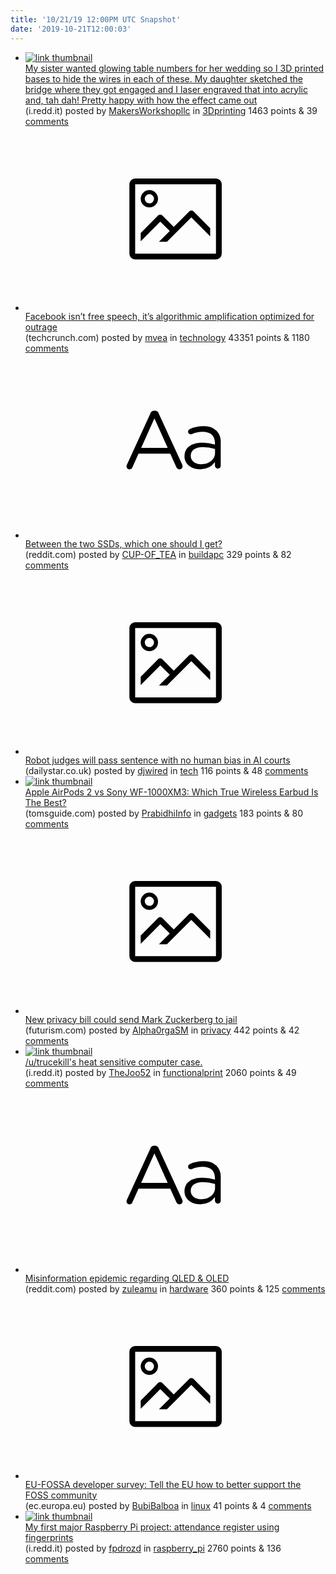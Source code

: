 ```yaml
---
title: '10/21/19 12:00PM UTC Snapshot'
date: '2019-10-21T12:00:03'
---
```

<ul>
<li><a href='https://i.redd.it/m0rtq2544tt31.jpg'><img src='https://b.thumbs.redditmedia.com/KYL0ahEl-R8RkMe2Al2wQvePzbgOOvi9rJJzOKDwE3s.jpg' alt='link thumbnail'></a><div><div class='linkTitle'><a href='https://i.redd.it/m0rtq2544tt31.jpg'>My sister wanted glowing table numbers for her wedding so I 3D printed bases to hide the wires in each of these. My daughter sketched the bridge where they got engaged and I laser engraved that into acrylic and, tah dah! Pretty happy with how the effect came out</a></div>(i.redd.it) posted by <a href='https://www.reddit.com/user/MakersWorkshopllc'>MakersWorkshopllc</a> in <a href='https://www.reddit.com/r/3Dprinting'>3Dprinting</a> 1463 points & 39 <a href='https://www.reddit.com/r/3Dprinting/comments/dku09j/my_sister_wanted_glowing_table_numbers_for_her/'>comments</a></div></li>

<li><a href='https://techcrunch.com/2019/10/20/facebook-isnt-free-speech-its-algorithmic-amplification-optimized-for-outrage/'><svg version='1.1' viewBox='-34 -14 104 64' preserveAspectRatio='xMidYMid meet' xmlns='http://www.w3.org/2000/svg' xmlns:xlink='http://www.w3.org/1999/xlink'>
    <title>link thumbnail</title>
    <path d='M32,4H4A2,2,0,0,0,2,6V30a2,2,0,0,0,2,2H32a2,2,0,0,0,2-2V6A2,2,0,0,0,32,4ZM4,30V6H32V30Z'></path>
    <path d='M8.92,14a3,3,0,1,0-3-3A3,3,0,0,0,8.92,14Zm0-4.6A1.6,1.6,0,1,1,7.33,11,1.6,1.6,0,0,1,8.92,9.41Z'></path>
    <path d='M22.78,15.37l-5.4,5.4-4-4a1,1,0,0,0-1.41,0L5.92,22.9v2.83l6.79-6.79L16,22.18l-3.75,3.75H15l8.45-8.45L30,24V21.18l-5.81-5.81A1,1,0,0,0,22.78,15.37Z'></path>
</svg></a><div><div class='linkTitle'><a href='https://techcrunch.com/2019/10/20/facebook-isnt-free-speech-its-algorithmic-amplification-optimized-for-outrage/'>Facebook isn’t free speech, it’s algorithmic amplification optimized for outrage</a></div>(techcrunch.com) posted by <a href='https://www.reddit.com/user/mvea'>mvea</a> in <a href='https://www.reddit.com/r/technology'>technology</a> 43351 points & 1180 <a href='https://www.reddit.com/r/technology/comments/dkjeb6/facebook_isnt_free_speech_its_algorithmic/'>comments</a></div></li>

<li><a href='https://www.reddit.com/r/buildapc/comments/dkujb2/between_the_two_ssds_which_one_should_i_get/'><svg version='1.1' viewBox='-34 -12 104 64' preserveAspectRatio='xMidYMid slice' xmlns='http://www.w3.org/2000/svg' xmlns:xlink='http://www.w3.org/1999/xlink'>
    <title>text link thumbnail</title>
    <path d='M12.19,8.84a1.45,1.45,0,0,0-1.4-1h-.12a1.46,1.46,0,0,0-1.42,1L1.14,26.56a1.29,1.29,0,0,0-.14.59,1,1,0,0,0,1,1,1.12,1.12,0,0,0,1.08-.77l2.08-4.65h11l2.08,4.59a1.24,1.24,0,0,0,1.12.83,1.08,1.08,0,0,0,1.08-1.08,1.64,1.64,0,0,0-.14-.57ZM6.08,20.71l4.59-10.22,4.6,10.22Z'>
    </path>
    <path d='M32.24,14.78A6.35,6.35,0,0,0,27.6,13.2a11.36,11.36,0,0,0-4.7,1,1,1,0,0,0-.58.89,1,1,0,0,0,.94.92,1.23,1.23,0,0,0,.39-.08,8.87,8.87,0,0,1,3.72-.81c2.7,0,4.28,1.33,4.28,3.92v.5a15.29,15.29,0,0,0-4.42-.61c-3.64,0-6.14,1.61-6.14,4.64v.05c0,2.95,2.7,4.48,5.37,4.48a6.29,6.29,0,0,0,5.19-2.48V26.9a1,1,0,0,0,1,1,1,1,0,0,0,1-1.06V19A5.71,5.71,0,0,0,32.24,14.78Zm-.56,7.7c0,2.28-2.17,3.89-4.81,3.89-1.94,0-3.61-1.06-3.61-2.86v-.06c0-1.8,1.5-3,4.2-3a15.2,15.2,0,0,1,4.22.61Z'>
    </path>
</svg></a><div><div class='linkTitle'><a href='https://www.reddit.com/r/buildapc/comments/dkujb2/between_the_two_ssds_which_one_should_i_get/'>Between the two SSDs, which one should I get?</a></div>(reddit.com) posted by <a href='https://www.reddit.com/user/CUP-OF_TEA'>CUP-OF_TEA</a> in <a href='https://www.reddit.com/r/buildapc'>buildapc</a> 329 points & 82 <a href='https://www.reddit.com/r/buildapc/comments/dkujb2/between_the_two_ssds_which_one_should_i_get/'>comments</a></div></li>

<li><a href='https://www.dailystar.co.uk/news/weird-news/robot-judges-will-pass-sentence-20648849'><svg version='1.1' viewBox='-34 -14 104 64' preserveAspectRatio='xMidYMid meet' xmlns='http://www.w3.org/2000/svg' xmlns:xlink='http://www.w3.org/1999/xlink'>
    <title>link thumbnail</title>
    <path d='M32,4H4A2,2,0,0,0,2,6V30a2,2,0,0,0,2,2H32a2,2,0,0,0,2-2V6A2,2,0,0,0,32,4ZM4,30V6H32V30Z'></path>
    <path d='M8.92,14a3,3,0,1,0-3-3A3,3,0,0,0,8.92,14Zm0-4.6A1.6,1.6,0,1,1,7.33,11,1.6,1.6,0,0,1,8.92,9.41Z'></path>
    <path d='M22.78,15.37l-5.4,5.4-4-4a1,1,0,0,0-1.41,0L5.92,22.9v2.83l6.79-6.79L16,22.18l-3.75,3.75H15l8.45-8.45L30,24V21.18l-5.81-5.81A1,1,0,0,0,22.78,15.37Z'></path>
</svg></a><div><div class='linkTitle'><a href='https://www.dailystar.co.uk/news/weird-news/robot-judges-will-pass-sentence-20648849'>Robot judges will pass sentence with no human bias in AI courts</a></div>(dailystar.co.uk) posted by <a href='https://www.reddit.com/user/djwired'>djwired</a> in <a href='https://www.reddit.com/r/tech'>tech</a> 116 points & 48 <a href='https://www.reddit.com/r/tech/comments/dkxpcr/robot_judges_will_pass_sentence_with_no_human/'>comments</a></div></li>

<li><a href='https://www.tomsguide.com/face-off/apple-airpods-vs-sony-wf-1000xm3'><img src='https://b.thumbs.redditmedia.com/pyeRYt2mUnauaieg27s2KBu9_BXhLF2DQ8hCNE72ZFk.jpg' alt='link thumbnail'></a><div><div class='linkTitle'><a href='https://www.tomsguide.com/face-off/apple-airpods-vs-sony-wf-1000xm3'>Apple AirPods 2 vs Sony WF-1000XM3: Which True Wireless Earbud Is The Best?</a></div>(tomsguide.com) posted by <a href='https://www.reddit.com/user/PrabidhiInfo'>PrabidhiInfo</a> in <a href='https://www.reddit.com/r/gadgets'>gadgets</a> 183 points & 80 <a href='https://www.reddit.com/r/gadgets/comments/dkwclm/apple_airpods_2_vs_sony_wf1000xm3_which_true/'>comments</a></div></li>

<li><a href='https://futurism.com/the-byte/new-privacy-bill-mark-zuckerberg-jail'><svg version='1.1' viewBox='-34 -14 104 64' preserveAspectRatio='xMidYMid meet' xmlns='http://www.w3.org/2000/svg' xmlns:xlink='http://www.w3.org/1999/xlink'>
    <title>link thumbnail</title>
    <path d='M32,4H4A2,2,0,0,0,2,6V30a2,2,0,0,0,2,2H32a2,2,0,0,0,2-2V6A2,2,0,0,0,32,4ZM4,30V6H32V30Z'></path>
    <path d='M8.92,14a3,3,0,1,0-3-3A3,3,0,0,0,8.92,14Zm0-4.6A1.6,1.6,0,1,1,7.33,11,1.6,1.6,0,0,1,8.92,9.41Z'></path>
    <path d='M22.78,15.37l-5.4,5.4-4-4a1,1,0,0,0-1.41,0L5.92,22.9v2.83l6.79-6.79L16,22.18l-3.75,3.75H15l8.45-8.45L30,24V21.18l-5.81-5.81A1,1,0,0,0,22.78,15.37Z'></path>
</svg></a><div><div class='linkTitle'><a href='https://futurism.com/the-byte/new-privacy-bill-mark-zuckerberg-jail'>New privacy bill could send Mark Zuckerberg to jail</a></div>(futurism.com) posted by <a href='https://www.reddit.com/user/Alpha0rgaSM'>Alpha0rgaSM</a> in <a href='https://www.reddit.com/r/privacy'>privacy</a> 442 points & 42 <a href='https://www.reddit.com/r/privacy/comments/dksscx/new_privacy_bill_could_send_mark_zuckerberg_to/'>comments</a></div></li>

<li><a href='https://i.redd.it/i34i3fb4jnt31.png'><img src='https://b.thumbs.redditmedia.com/3Xk5nJT54L51ECJa4aev4UBNBT_ILiM839l6Tjz8vzM.jpg' alt='link thumbnail'></a><div><div class='linkTitle'><a href='https://i.redd.it/i34i3fb4jnt31.png'>/u/trucekill's heat sensitive computer case.</a></div>(i.redd.it) posted by <a href='https://www.reddit.com/user/TheJoo52'>TheJoo52</a> in <a href='https://www.reddit.com/r/functionalprint'>functionalprint</a> 2060 points & 49 <a href='https://www.reddit.com/r/functionalprint/comments/dkkd4r/utrucekills_heat_sensitive_computer_case/'>comments</a></div></li>

<li><a href='https://www.reddit.com/r/hardware/comments/dkrqav/misinformation_epidemic_regarding_qled_oled/'><svg version='1.1' viewBox='-34 -12 104 64' preserveAspectRatio='xMidYMid slice' xmlns='http://www.w3.org/2000/svg' xmlns:xlink='http://www.w3.org/1999/xlink'>
    <title>text link thumbnail</title>
    <path d='M12.19,8.84a1.45,1.45,0,0,0-1.4-1h-.12a1.46,1.46,0,0,0-1.42,1L1.14,26.56a1.29,1.29,0,0,0-.14.59,1,1,0,0,0,1,1,1.12,1.12,0,0,0,1.08-.77l2.08-4.65h11l2.08,4.59a1.24,1.24,0,0,0,1.12.83,1.08,1.08,0,0,0,1.08-1.08,1.64,1.64,0,0,0-.14-.57ZM6.08,20.71l4.59-10.22,4.6,10.22Z'>
    </path>
    <path d='M32.24,14.78A6.35,6.35,0,0,0,27.6,13.2a11.36,11.36,0,0,0-4.7,1,1,1,0,0,0-.58.89,1,1,0,0,0,.94.92,1.23,1.23,0,0,0,.39-.08,8.87,8.87,0,0,1,3.72-.81c2.7,0,4.28,1.33,4.28,3.92v.5a15.29,15.29,0,0,0-4.42-.61c-3.64,0-6.14,1.61-6.14,4.64v.05c0,2.95,2.7,4.48,5.37,4.48a6.29,6.29,0,0,0,5.19-2.48V26.9a1,1,0,0,0,1,1,1,1,0,0,0,1-1.06V19A5.71,5.71,0,0,0,32.24,14.78Zm-.56,7.7c0,2.28-2.17,3.89-4.81,3.89-1.94,0-3.61-1.06-3.61-2.86v-.06c0-1.8,1.5-3,4.2-3a15.2,15.2,0,0,1,4.22.61Z'>
    </path>
</svg></a><div><div class='linkTitle'><a href='https://www.reddit.com/r/hardware/comments/dkrqav/misinformation_epidemic_regarding_qled_oled/'>Misinformation epidemic regarding QLED &amp; OLED</a></div>(reddit.com) posted by <a href='https://www.reddit.com/user/zuleamu'>zuleamu</a> in <a href='https://www.reddit.com/r/hardware'>hardware</a> 360 points & 125 <a href='https://www.reddit.com/r/hardware/comments/dkrqav/misinformation_epidemic_regarding_qled_oled/'>comments</a></div></li>

<li><a href='https://ec.europa.eu/eusurvey/runner/EUFOSSA2-Survey'><svg version='1.1' viewBox='-34 -14 104 64' preserveAspectRatio='xMidYMid meet' xmlns='http://www.w3.org/2000/svg' xmlns:xlink='http://www.w3.org/1999/xlink'>
    <title>link thumbnail</title>
    <path d='M32,4H4A2,2,0,0,0,2,6V30a2,2,0,0,0,2,2H32a2,2,0,0,0,2-2V6A2,2,0,0,0,32,4ZM4,30V6H32V30Z'></path>
    <path d='M8.92,14a3,3,0,1,0-3-3A3,3,0,0,0,8.92,14Zm0-4.6A1.6,1.6,0,1,1,7.33,11,1.6,1.6,0,0,1,8.92,9.41Z'></path>
    <path d='M22.78,15.37l-5.4,5.4-4-4a1,1,0,0,0-1.41,0L5.92,22.9v2.83l6.79-6.79L16,22.18l-3.75,3.75H15l8.45-8.45L30,24V21.18l-5.81-5.81A1,1,0,0,0,22.78,15.37Z'></path>
</svg></a><div><div class='linkTitle'><a href='https://ec.europa.eu/eusurvey/runner/EUFOSSA2-Survey'>EU-FOSSA developer survey: Tell the EU how to better support the FOSS community</a></div>(ec.europa.eu) posted by <a href='https://www.reddit.com/user/BubiBalboa'>BubiBalboa</a> in <a href='https://www.reddit.com/r/linux'>linux</a> 41 points & 4 <a href='https://www.reddit.com/r/linux/comments/dkymb0/eufossa_developer_survey_tell_the_eu_how_to/'>comments</a></div></li>

<li><a href='https://i.redd.it/laeay48xnot31.gif'><img src='https://b.thumbs.redditmedia.com/ugDQJQ4_-0lJtBxXZk7-Ng1FmOR4bH4atMdtxYnSmNo.jpg' alt='link thumbnail'></a><div><div class='linkTitle'><a href='https://i.redd.it/laeay48xnot31.gif'>My first major Raspberry Pi project: attendance register using fingerprints</a></div>(i.redd.it) posted by <a href='https://www.reddit.com/user/fpdrozd'>fpdrozd</a> in <a href='https://www.reddit.com/r/raspberry_pi'>raspberry_pi</a> 2760 points & 136 <a href='https://www.reddit.com/r/raspberry_pi/comments/dkil9i/my_first_major_raspberry_pi_project_attendance/'>comments</a></div></li>

</ul>
